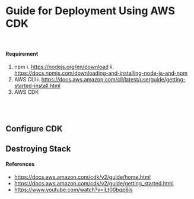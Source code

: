 # Guide for Deployment Using AWS CDK
</br>

#### Requirement
1. npm
        i. https://nodejs.org/en/download
        ii. https://docs.npmjs.com/downloading-and-installing-node-js-and-npm
2. AWS CLI
        i. https://docs.aws.amazon.com/cli/latest/userguide/getting-started-install.html
3. AWS CDK

</br>
</br>

## Configure CDK

## Destroying Stack


#### References
- https://docs.aws.amazon.com/cdk/v2/guide/home.html
- https://docs.aws.amazon.com/cdk/v2/guide/getting_started.html
- https://www.youtube.com/watch?v=iLt00bqp6is